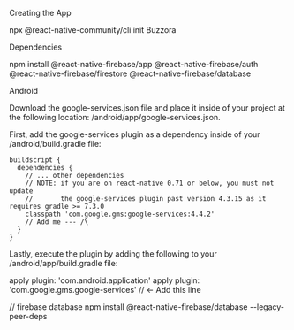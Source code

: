 Creating the App 

npx @react-native-community/cli init Buzzora

Dependencies

npm install @react-native-firebase/app @react-native-firebase/auth @react-native-firebase/firestore @react-native-firebase/database

Android

Download the google-services.json file and place it inside of your project at the following location: /android/app/google-services.json.


First, add the google-services plugin as a dependency inside of your /android/build.gradle file:

```
buildscript {
  dependencies {
    // ... other dependencies
    // NOTE: if you are on react-native 0.71 or below, you must not update
    //       the google-services plugin past version 4.3.15 as it requires gradle >= 7.3.0
    classpath 'com.google.gms:google-services:4.4.2'
    // Add me --- /\
  }
}
```

Lastly, execute the plugin by adding the following to your /android/app/build.gradle file:

apply plugin: 'com.android.application'
apply plugin: 'com.google.gms.google-services' // <- Add this line


// firebase database
npm install @react-native-firebase/database --legacy-peer-deps